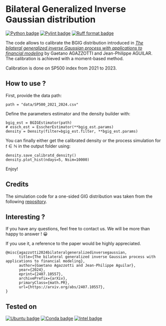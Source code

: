 # Bilateral Generalized Inverse Gaussian distribution

[![Python badge](https://img.shields.io/badge/Python-3.11.11-0066cc?style=for-the-badge&logo=python&logoColor=yellow)](https://www.python.org/downloads/release/python-31111/)
[![Pylint badge](https://img.shields.io/badge/Linting-pylint-brightgreen?style=for-the-badge)](https://pylint.pycqa.org/en/latest/)
[![Ruff format badge](https://img.shields.io/badge/Formatter-Ruff-000000?style=for-the-badge)](https://docs.astral.sh/ruff/formatter/)

The code allows to calibrate the BGIG distribution introduced in [*The bilateral generalized inverse Gaussian process with applications to financial modeling*](https://arxiv.org/abs/2407.10557) by Gaetano AGAZZOTTI and Jean-Philippe AGUILAR. The calibration is achieved with a moment-based method.

Calibration is done on SP500 index from 2021 to 2023.

## How to use ? 
First, provide the data path:
```
path = "data/SP500_2021_2024.csv"
```
Define the parameters estimator and the density builder with:
```
bgig_est = BGIGEstimator(path)
# essch_est = EsscherEstimator(**bgig_est.params)
density = Density(filter=bgig_est.filter, **bgig_est.params)
```
You can finally either get the calibrated density or the process simulation for $t\in\mathbb{N}$ in the output folder using:
```
density.save_calibratd_density()
density.plot_hist(ndays=5, Nsim=10000)
```
Enjoy!

## Credits

The simulation code for a one-sided GIG distribution was taken from the following [repository](https://github.com/getian107/PRScsx/tree/master). 

## Interesting ? 

If you have any questions, feel free to contact us. We will be more than happy to answer ! 😀

If you use it, a reference to the paper would be highly appreciated.

```
@misc{agazzotti2024bilateralgeneralizedinversegaussian,
      title={The bilateral generalized inverse Gaussian process with applications to financial modeling}, 
      author={Gaetano Agazzotti and Jean-Philippe Aguilar},
      year={2024},
      eprint={2407.10557},
      archivePrefix={arXiv},
      primaryClass={math.PR},
      url={https://arxiv.org/abs/2407.10557}, 
}
```

## Tested on

[![Ubuntu badge](https://img.shields.io/badge/Ubuntu-24.04-cc3300?style=for-the-badge&logo=ubuntu)](https://www.releases.ubuntu.com/24.04/)
[![Conda badge](https://img.shields.io/badge/conda-24.9.2-339933?style=for-the-badge&logo=anaconda)](https://docs.conda.io/projects/conda/en/24.9.x/)
[![Intel badge](https://img.shields.io/badge/CPU-%20i5_10210U%201.60GHZ-blue?style=for-the-badge&logo=intel)](https://www.intel.com/content/www/us/en/products/sku/195436/intel-core-i510210u-processor-6m-cache-up-to-4-20-ghz/specifications.html)

